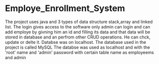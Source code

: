 # Employe_Enrollment_System
The project uses java and 3 types of data structure stack,array and linked list. The login gives access to the software only admin can login and can add employe by givning him an id and filling its data and that data will be stored in database and an perfrom other CRUD operations. He can chck, update or delte it. Databse was on localhost.
The database used in the project is called MySQL
The databse was used as localhost and with the 'root' name and 'admin' password with certain table name as employeems and admin
